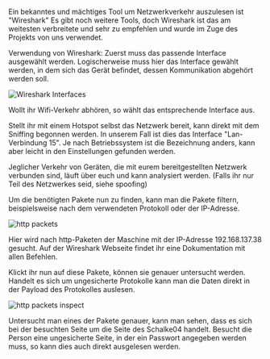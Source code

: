 Ein bekanntes und mächtiges Tool um Netzwerkverkehr auszulesen ist "Wireshark"
Es gibt noch weitere Tools, doch Wireshark ist das am weitesten verbreitete und sehr zu empfehlen und wurde im Zuge des Projekts von uns verwendet.

Verwendung von Wireshark: 
Zuerst muss das passende Interface ausgewählt werden. Logischerweise muss hier das Interface gewählt werden, in dem sich das Gerät befindet, dessen Kommunikation abgehört werden soll.

![Wireshark Interfaces](https://github.com/Xyren0/IoT_Wifi_Sniffing/tree/master/IoTScreenshots/Wireshark_mit_Hotspot_Interface.PNG "Wireshark Interfaces")

Wollt ihr Wifi-Verkehr abhören, so wählt das entsprechende Interface aus. 

Stellt ihr mit einem Hotspot selbst das Netzwerk bereit, kann direkt mit dem Sniffing begonnen werden. In unserem Fall ist dies das Interface "Lan-Verbindung 15".
Je nach Betriebssystem ist die Bezeichnung anders, kann aber leicht in den Einstellungen gefunden werden. 

Jeglicher Verkehr von Geräten, die mit eurem bereitgestellten Netzwerk verbunden sind, läuft über euch und kann analysiert werden. 
(Falls ihr nur Teil des Netzwerkes seid, siehe spoofing)

Um die benötigten Pakete nun zu finden, kann man die Pakete filtern, beispielsweise nach dem verwendeten Protokoll oder der IP-Adresse. 

![http packets](https://github.com/Xyren0/IoT_Wifi_Sniffing/tree/master/IoTScreenshots/reading_http_com.png)

Hier wird nach http-Paketen der Maschine mit der IP-Adresse 192.168.137.38 gesucht. 
Auf der Wireshark Webseite findet ihr eine Dokumentation mit allen Befehlen. 

Klickt ihr nun auf diese Pakete, können sie genauer untersucht werden. Handelt es sich um ungesicherte Protokolle kann man die Daten direkt in der Payload des Protokolles auslesen. 

![http packets inspect](https://github.com/Xyren0/IoT_Wifi_Sniffing/tree/master/IoTScreenshots/reading_http_pack.png)

Untersucht man eines der Pakete genauer, kann man sehen, dass es sich bei der besuchten Seite um die Seite des Schalke04 handelt.
Besucht die Person eine ungesicherte Seite, in der ein Passwort angegeben werden muss, so kann dies auch direkt ausgelesen werden. 
